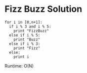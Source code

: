 # Fizz Buzz Solution
```
for i in [0,n+1]:
  if i % 3 and i % 5:
    print "FizzBuzz"
  else if i % 5:
    print "Buzz"
  else if i % 3:
    print "Fizz"
  else:
    print i
```
Runtime: O(N)
